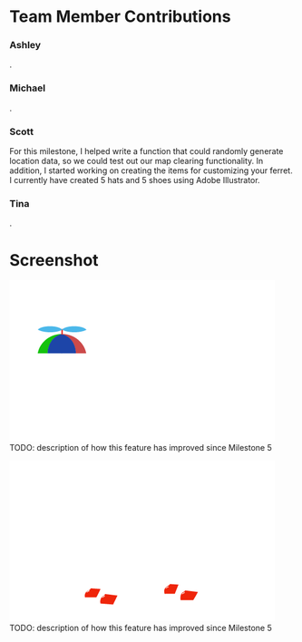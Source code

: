 # Team Member Contributions #

### Ashley ###
.

### Michael ###
.

### Scott ###
For this milestone, I helped write a function that could randomly generate location data, so we could test out our map clearing functionality. In addition, I started working on creating the items for customizing your ferret. I currently have created 5 hats and 5 shoes using Adobe Illustrator.

### Tina ###
.

# Screenshot #
![screenshot](/public/images/Ferret%20Avatar/Hats/PropellerHat.png/)
TODO: description of how this feature has improved since Milestone 5

![screenshot](public/images/Ferret%20Avatar/Shoes/RedSneakers.png)
TODO: description of how this feature has improved since Milestone 5
